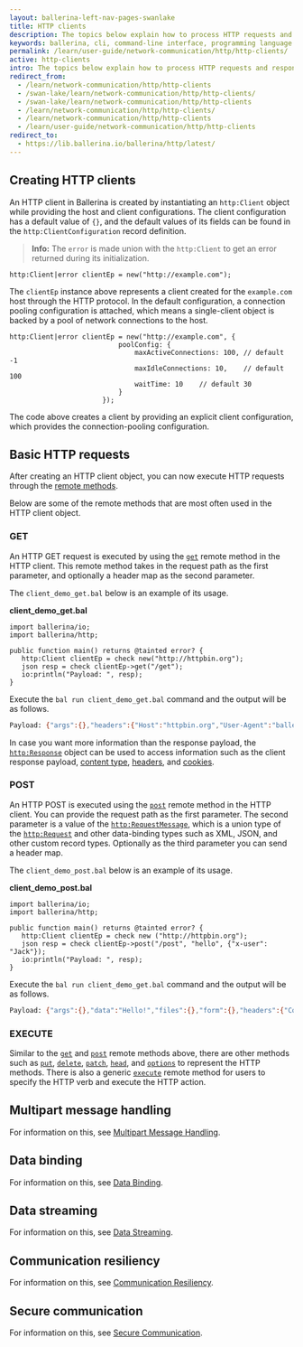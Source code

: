```yaml
---
layout: ballerina-left-nav-pages-swanlake
title: HTTP clients
description: The topics below explain how to process HTTP requests and responses using Ballerina. It provides in-depth details on how HTTP clients are created and how their functionality can be used effectively. 
keywords: ballerina, cli, command-line interface, programming language
permalink: /learn/user-guide/network-communication/http/http-clients/
active: http-clients
intro: The topics below explain how to process HTTP requests and responses using Ballerina. It provides in-depth details on how HTTP clients are created and how their functionality can be used effectively.  
redirect_from:
  - /learn/network-communication/http/http-clients
  - /swan-lake/learn/network-communication/http/http-clients/
  - /swan-lake/learn/network-communication/http/http-clients
  - /learn/network-communication/http/http-clients/
  - /learn/network-communication/http/http-clients
  - /learn/user-guide/network-communication/http/http-clients
redirect_to:
  - https://lib.ballerina.io/ballerina/http/latest/
---
```


## Creating HTTP clients

An HTTP client in Ballerina is created by instantiating an `http:Client` object while providing the host and client configurations. The client configuration has a default value of `{}`, and the default values of its fields can be found in the `http:ClientConfiguration` record definition.

>**Info:** The `error` is made union with the `http:Client` to get an error returned during its initialization.

```ballerina
http:Client|error clientEp = new("http://example.com");
```

The `clientEp` instance above represents a client created for the `example.com` host through the HTTP protocol. In the default configuration, a connection pooling configuration is attached, which means a single-client object is backed by a pool of network connections to the host.

```ballerina
http:Client|error clientEp = new("http://example.com", {
                           poolConfig: {
                               maxActiveConnections: 100, // default -1
                               maxIdleConnections: 10,    // default 100
                               waitTime: 10    // default 30
                           }
                       });
```

The code above creates a client by providing an explicit client configuration, which provides the connection-pooling configuration.

## Basic HTTP requests

After creating an HTTP client object, you can now execute HTTP requests through the [remote methods](https://docs.central.ballerina.io/ballerina/http/latest/clients/Client). 

Below are some of the remote methods that are most often used in the HTTP client object. 

### GET

An HTTP GET request is executed by using the [`get`](https://docs.central.ballerina.io/ballerina/http/latest/clients/Client#get) remote method in the HTTP client. This remote method takes in the request path as the first parameter, and optionally a header map as the second parameter.

The `client_demo_get.bal` below is an example of its usage.

**client_demo_get.bal**
```ballerina
import ballerina/io;
import ballerina/http;
 
public function main() returns @tainted error? {
   http:Client clientEp = check new("http://httpbin.org");
   json resp = check clientEp->get("/get");
   io:println("Payload: ", resp);
}
```

Execute the `bal run client_demo_get.bal` command and the output will be as follows.

```bash
Payload: {"args":{},"headers":{"Host":"httpbin.org","User-Agent":"ballerina","X-Amzn-Trace-Id":"Root=1-5fd3b719-0d5a1625098ad73b53c0c094"},"origin":"45.30.94.9","url":"http://httpbin.org/get"}
```

In case you want more information than the response payload, the [`http:Response`](https://docs.central.ballerina.io/ballerina/http/latest/classes/Response) object can be used to access information such as the client response payload, [content type](https://docs.central.ballerina.io/ballerina/http/latest/classes/Response#getContentType), [headers](https://docs.central.ballerina.io/ballerina/http/latest/classes/Response#getHeader), and [cookies](https://docs.central.ballerina.io/ballerina/http/latest/classes/Response#getCookies).

### POST

An HTTP POST is executed using the [`post`](https://docs.central.ballerina.io/ballerina/http/latest/clients/Client#post) remote method in the HTTP client. You can provide the request path as the first parameter. The second parameter is a value of the [`http:RequestMessage`](https://docs.central.ballerina.io/ballerina/http/latest/types#RequestMessage), which is a union type of the [`http:Request`](https://docs.central.ballerina.io/ballerina/http/latest/classes/Request) and other data-binding types such as XML, JSON, and other custom record types. Optionally as the third parameter you can send a header map.

The `client_demo_post.bal` below is an example of its usage.

**client_demo_post.bal**
```ballerina
import ballerina/io;
import ballerina/http;
 
public function main() returns @tainted error? {
   http:Client clientEp = check new ("http://httpbin.org");
   json resp = check clientEp->post("/post", "hello", {"x-user": "Jack"});
   io:println("Payload: ", resp);
}
```

Execute the `bal run client_demo_get.bal` command and the output will be as follows.

```bash
Payload: {"args":{},"data":"Hello!","files":{},"form":{},"headers":{"Content-Length":"6","Content-Type":"text/plain","Host":"httpbin.org","User-Agent":"ballerina","X-Amzn-Trace-Id":"Root=1-5fd3b957-4110242263315d0a3fa66dcc","X-User":"Jack"},"json":null,"origin":"45.30.94.9","url":"http://httpbin.org/post"}
```

### EXECUTE

Similar to the [`get`](https://docs.central.ballerina.io/ballerina/http/latest/clients/Client#get) and [`post`](https://docs.central.ballerina.io/ballerina/http/latest/clients/Client#post) remote methods above, there are other methods such as [`put`](https://docs.central.ballerina.io/ballerina/http/latest/clients/Client#put), [`delete`](https://docs.central.ballerina.io/ballerina/http/latest/clients/Client#delete), [`patch`](https://docs.central.ballerina.io/ballerina/http/latest/clients/Client#patch), [`head`](https://docs.central.ballerina.io/ballerina/http/latest/clients/Client#head), and [`options`](https://docs.central.ballerina.io/ballerina/http/latest/clients/Client#options) to represent the HTTP methods. There is also a generic [`execute`](https://docs.central.ballerina.io/ballerina/http/latest/clients/Client#execute) remote method for users to specify the HTTP verb and execute the HTTP action. 

## Multipart message handling

For information on this, see [Multipart Message Handling](/learn/network-communication/http/http-clients/multipart-message-handling).

## Data binding

For information on this, see [Data Binding](/learn/network-communication/http/http-clients/data-binding).

## Data streaming

For information on this, see [Data Streaming](/learn/network-communication/http/http-clients/data-streaming).

## Communication resiliency

For information on this, see [Communication Resiliency](/learn/network-communication/http/http-clients/communication-resiliency).

## Secure communication

For information on this, see [Secure Communication](/learn/network-communication/http/http-clients/secure-communication).
